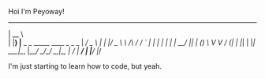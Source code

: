 Hoi I'm Peyoway!
  _____                                    
 |  __ \                                   
 | |__) |__ _   _  _____      ____ _ _   _ 
 |  ___/ _ \ | | |/ _ \ \ /\ / / _` | | | |
 | |  |  __/ |_| | (_) \ V  V / (_| | |_| |
 |_|   \___|\__, |\___/ \_/\_/ \__,_|\__, |
             __/ |                    __/ |
            |___/                    |___/ 
          
I'm just starting to learn how to code, but yeah.
